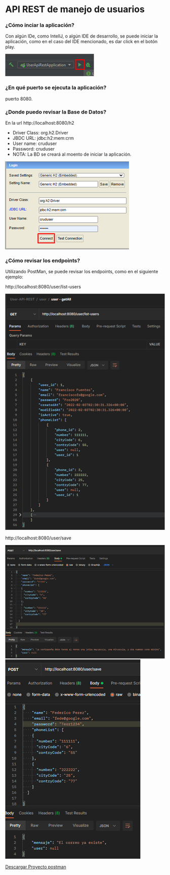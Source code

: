 # API REST de manejo de usuarios

### ¿Cómo inciar la aplicación?

Con algún IDe, como IntellJ, o algún IDE de desarrollo, se puede iniciar la aplicación, como en el caso del IDE mencionado, es dar click en el botón play.

![img.png](img.png)


### ¿En qué puerto se ejecuta la aplicación?

puerto 8080. 


### ¿Donde puedo revisar la Base de Datos?

En la url http://localhost:8080/h2

* Driver Class: org.h2.Driver
* JBDC URL: jdbc:h2:mem:crm
* User name: cruduser
* Password: cruduser
* NOTA: La BD se creará al moento de iniciar la aplicación.

![img_1.png](docs/img/img_1.png)

### ¿Cómo revisar los endpoints?

Utilizando PostMan, se puede revisar los endpoints, como en el siguiente ejemplo:

http://localhost:8080/user/list-users

![img_2.png](docs/img/img_2.png)

http://localhost:8080/user/save

![img_3.png](docs/img/img_3.png)
![img_4.png](docs/img/img_4.png)

<a href="docs/ProyectoPostman/User-API-REST.postman_collection.json" download="User-API-REST.postman_collection.json">Descargar Proyecto postman</a>

